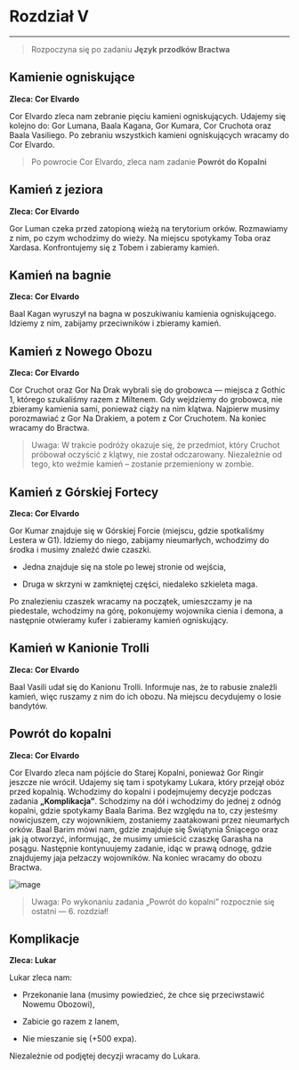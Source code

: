 # Rozdział V
-----
> Rozpoczyna się po zadaniu **Język przodków Bractwa**

## Kamienie ogniskujące ##
**Zleca: Cor Elvardo**

Cor Elvardo zleca nam zebranie pięciu kamieni ogniskujących. Udajemy się kolejno do: Gor Lumana, Baala Kagana, Gor Kumara, Cor Cruchota oraz Baala Vasiliego. Po zebraniu wszystkich kamieni ogniskujących wracamy do Cor Elvardo.

> Po powrocie Cor Elvardo, zleca nam zadanie **Powrót do Kopalni**

## Kamień z jeziora ##
**Zleca: Cor Elvardo**

Gor Luman czeka przed zatopioną wieżą na terytorium orków. Rozmawiamy z nim, po czym wchodzimy do wieży. Na miejscu spotykamy Toba oraz Xardasa. Konfrontujemy się z Tobem i zabieramy kamień.

## Kamień na bagnie ##
**Zleca: Cor Elvardo**

Baal Kagan wyruszył na bagna w poszukiwaniu kamienia ogniskującego. Idziemy z nim, zabijamy przeciwników i zbieramy kamień.

## Kamień z Nowego Obozu ##
**Zleca: Cor Elvardo**

Cor Cruchot oraz Gor Na Drak wybrali się do grobowca — miejsca z Gothic 1, którego szukaliśmy razem z Miltenem. Gdy wejdziemy do grobowca, nie zbieramy kamienia sami, ponieważ ciąży na nim klątwa. Najpierw musimy porozmawiać z Gor Na Drakiem, a potem z Cor Cruchotem. Na koniec wracamy do Bractwa.

> Uwaga: W trakcie podróży okazuje się, że przedmiot, który Cruchot próbował oczyścić z klątwy, nie został odczarowany. Niezależnie od tego, kto weźmie kamień – zostanie przemieniony w zombie.

## Kamień z Górskiej Fortecy ##
**Zleca: Cor Elvardo**

Gor Kumar znajduje się w Górskiej Forcie (miejscu, gdzie spotkaliśmy Lestera w G1). Idziemy do niego, zabijamy nieumarłych, wchodzimy do środka i musimy znaleźć dwie czaszki.

  - Jedna znajduje się na stole po lewej stronie od wejścia,

  - Druga w skrzyni w zamkniętej części, niedaleko szkieleta maga.

Po znalezieniu czaszek wracamy na początek, umieszczamy je na piedestale, wchodzimy na górę, pokonujemy wojownika cienia i demona, a następnie otwieramy kufer i zabieramy kamień ogniskujący.

## Kamień w Kanionie Trolli ##
**Zleca: Cor Elvardo**

Baal Vasili udał się do Kanionu Trolli. Informuje nas, że to rabusie znaleźli kamień, więc ruszamy z nim do ich obozu. Na miejscu decydujemy o losie bandytów.

## Powrót do kopalni ##
**Zleca: Cor Elvardo**

Cor Elvardo zleca nam pójście do Starej Kopalni, ponieważ Gor Ringir jeszcze nie wrócił. Udajemy się tam i spotykamy Lukara, który przejął obóz przed kopalnią. Wchodzimy do kopalni i podejmujemy decyzje podczas zadania **„Komplikacja”**. Schodzimy na dół i wchodzimy do jednej z odnóg kopalni, gdzie spotykamy Baala Barima. Bez względu na to, czy jesteśmy nowicjuszem, czy wojownikiem, zostaniemy zaatakowani przez nieumarłych orków. Baal Barim mówi nam, gdzie znajduje się Świątynia Śniącego oraz jak ją otworzyć, informując, że musimy umieścić czaszkę Garasha na posągu. Następnie kontynuujemy zadanie, idąc w prawą odnogę, gdzie znajdujemy jaja pełzaczy wojowników. Na koniec wracamy do obozu Bractwa.

![image](https://imgur.com/2szdDg2.png)

> Uwaga: Po wykonaniu zadania „Powrót do kopalni” rozpocznie się ostatni — 6. rozdział!

##  Komplikacje ##
**Zleca: Lukar**

Lukar zleca nam:

  - Przekonanie Iana (musimy powiedzieć, że chce się przeciwstawić Nowemu Obozowi),

 - Zabicie go razem z Ianem,

  - Nie mieszanie się (+500 expa).

Niezależnie od podjętej decyzji wracamy do Lukara.
